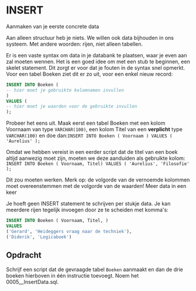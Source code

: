 # INSERT

Aanmaken van je eerste concrete data

Aan alleen structuur heb je niets. We willen ook data bijhouden in ons systeem. Met andere woorden: rijen, niet alleen tabellen.

Er is een vaste syntax om data in je databank te plaatsen, waar je even aan zal moeten wennen. Het is een goed idee om met een stub te beginnen, een skelet statement. Dit zorgt er voor dat je fouten in de syntax snel opmerkt. Voor een tabel Boeken ziet dit er zo uit, voor een enkel nieuw record:

```sql
INSERT INTO Boeken (
-- hier moet je gebruikte kolomnamen invullen
)
VALUES (
-- hier moet je waarden voor de gebruikte invullen
);
```

Probeer het eens uit. Maak eerst een tabel Boeken met een kolom Voornaam van type `VARCHAR(100)`, een kolom Titel van een **verplicht** type `VARCHAR(100)` en doe dan:`INSERT INTO Boeken ( Voornaam ) VALUES ( 'Aurelius' );`

Omdat we hebben vereist in een eerder script dat de titel van een boek altijd aanwezig moet zijn, moeten we deze aanduiden als gebruikte kolom: `INSERT INTO Boeken ( Voornaam, Titel) VALUES ( 'Aurelius', 'Filosofie' );`

Dit zou moeten werken. Merk op: de volgorde van de vernoemde kolommen moet overeenstemmen met de volgorde van de waarden! Meer data in een keer

Je hoeft geen INSERT statement te schrijven per stukje data. Je kan meerdere rijen tegelijk invoegen door ze te scheiden met komma's:

```sql
INSERT INTO Boeken ( Voornaam, Titel, )
VALUES
('Gerard', 'Heideggers vraag naar de techniek'),
('Diderik', 'Logicaboek')
```

## Opdracht

Schrijf een script dat de gevraagde tabel `Boeken` aanmaakt en dan de drie boeken hierboven in één instructie toevoegt. Noem het 0005\_\_InsertData.sql.

